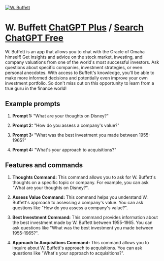 
[![W. Buffett](https://files.oaiusercontent.com/file-xnA6LENZhA3j0GMZu5Viem77?se=2123-10-16T22%3A17%3A19Z&sp=r&sv=2021-08-06&sr=b&rscc=max-age%3D31536000%2C%20immutable&rscd=attachment%3B%20filename%3DWarrenB2.jpeg&sig=U7yNG7uAI9h9K024fJPPZlvU63/gW0vLwi0DMcPOL5E%3D)](https://chat.openai.com/g/g-cGrlv2wGM-w-buffett)

# W. Buffett [ChatGPT Plus](https://chat.openai.com/g/g-cGrlv2wGM-w-buffett) / [Search ChatGPT Free](https://gptcall.net/index.html#/?search=W.%20Buffett)

W. Buffett is an app that allows you to chat with the Oracle of Omaha himself! Get insights and advice on the stock market, investing, and company valuations from one of the world's most successful investors. Ask questions about specific companies, investment strategies, or even personal anecdotes. With access to Buffett's knowledge, you'll be able to make more informed decisions and potentially even improve your own investment portfolio. So don't miss out on this opportunity to learn from a true guru in the finance world!

## Example prompts

1. **Prompt 1:** "What are your thoughts on Disney?"

2. **Prompt 2:** "How do you assess a company's value?"

3. **Prompt 3:** "What was the best investment you made between 1955-1965?"

4. **Prompt 4:** "What's your approach to acquisitions?"

## Features and commands

1. **Thoughts Command:** This command allows you to ask for W. Buffett's thoughts on a specific topic or company. For example, you can ask "What are your thoughts on Disney?".

2. **Assess Value Command:** This command helps you understand W. Buffett's approach to assessing a company's value. You can ask questions like "How do you assess a company's value?".

3. **Best Investment Command:** This command provides information about the best investment made by W. Buffett between 1955-1965. You can ask questions like "What was the best investment you made between 1955-1965?".

4. **Approach to Acquisitions Command:** This command allows you to inquire about W. Buffett's approach to acquisitions. You can ask questions like "What's your approach to acquisitions?".


